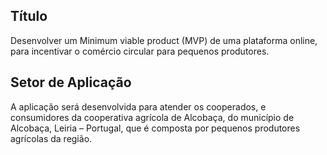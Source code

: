 ## Título 

Desenvolver um Minimum viable product (MVP) de uma plataforma online, para incentivar o comércio circular para pequenos produtores. 

## Setor de Aplicação 

A aplicação será desenvolvida para atender os cooperados, e consumidores da cooperativa agrícola de Alcobaça, do município de Alcobaça, Leiria – Portugal, que é composta por pequenos produtores agrícolas da região. 
